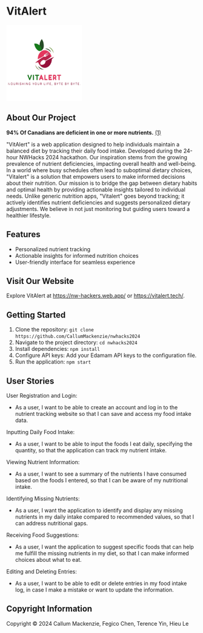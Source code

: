 # VitAlert

<img src="./src/images/VitAlert-Full.png" alt="VitAlert Logo" width="200" height="200">

## About Our Project

**94% Of Canadians are deficient in one or more nutrients.** [(1)](https://www.ncbi.nlm.nih.gov/pmc/articles/PMC8408873/)

"VitAlert" is a web application designed to help individuals maintain a balanced diet by tracking their daily food intake. Developed during the 24-hour NWHacks 2024 hackathon.
Our inspiration stems from the growing prevalence of nutrient deficiencies, impacting overall health and well-being. 
In a world where busy schedules often lead to suboptimal dietary choices, "Vitalert" is a solution that empowers users to make informed decisions about their nutrition.
Our mission is to bridge the gap between dietary habits and optimal health by providing actionable insights tailored to individual needs.
Unlike generic nutrition apps, "Vitalert" goes beyond tracking; it actively identifies nutrient deficiencies and suggests personalized dietary adjustments.
We believe in not just monitoring but guiding users toward a healthier lifestyle.

## Features
* Personalized nutrient tracking
* Actionable insights for informed nutrition choices
* User-friendly interface for seamless experience

## Visit Our Website
Explore VitAlert at https://nw-hackers.web.app/ or https://vitalert.tech/.

## Getting Started
1. Clone the repository: `git clone https://github.com/CallumMackenzie/nwhacks2024`
2. Navigate to the project directory: `cd nwhacks2024`
3. Install dependencies: `npm install`
4. Configure API keys: Add your Edamam API keys to the configuration file.
5. Run the application: `npm start`

## User Stories
User Registration and Login: 
* As a user, I want to be able to create an account and log in to the nutrient tracking website so that I can save and access my food intake data.

Inputting Daily Food Intake:
* As a user, I want to be able to input the foods I eat daily, specifying the quantity, so that the application can track my nutrient intake.

Viewing Nutrient Information:
* As a user, I want to see a summary of the nutrients I have consumed based on the foods I entered, so that I can be aware of my nutritional intake.

Identifying Missing Nutrients:
* As a user, I want the application to identify and display any missing nutrients in my daily intake compared to recommended values, so that I can address nutritional gaps.

Receiving Food Suggestions:
* As a user, I want the application to suggest specific foods that can help me fulfill the missing nutrients in my diet, so that I can make informed choices about what to eat.

Editing and Deleting Entries:
* As a user, I want to be able to edit or delete entries in my food intake log, in case I make a mistake or want to update the information.

## Copyright Information
Copyright © 2024 Callum Mackenzie, Fegico Chen, Terence Yin, Hieu Le
